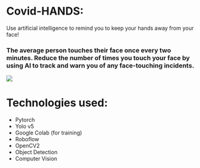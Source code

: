 # Covid-HANDS:
Use artificial intelligence to remind you to keep your hands away from your face!

### The average person touches their face once every two minutes.  Reduce the number of times you touch your face by using AI to track and warn you of any face-touching incidents.

![](name-of-giphy.gif)

# Technologies used:
- Pytorch
- Yolo v5
- Google Colab (for training)
- Roboflow
- OpenCV2
- Object Detection
- Computer Vision
